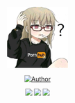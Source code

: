 <p align="center">
<img src="./media/pornhub.jpg" width="140" height="140"/>
<p align="center">

<p align="center">
<a href="https://github.com/thechoute/"><img title="Author" src="https://img.shields.io/badge/Author-Cesar-red.svg?style=for-the-badge&logo=github"></a>

<p align="center">

<p align="center">
<a href="http://wa.me/51932069772" target="blank"><img src="https://img.shields.io/badge/Whatsapp-30302f?style=flat&logo=whatsapp" /></a>
<a href="http://www.instagram.com/" target="blank"><img src="https://img.shields.io/badge/Instagram-30302f?style=flat&logo=instagram" /></a>
<a href="https://www.youtube.com/" target="blank"><img src="https://img.shields.io/badge/Youtube-30302f?style=flat&logo=youtube" /></a>
<p align="center">
</p>